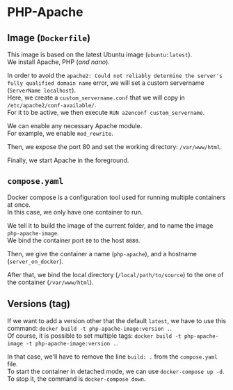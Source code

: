 # PHP-Apache

## Image (`Dockerfile`)
This image is based on the latest Ubuntu image (`ubuntu:latest`).  
We install Apache, PHP (_and nano_).

In order to avoid the `apache2: Could not reliably determine the server's fully qualified domain name` error, 
we will set a custom servername (`ServerName localhost`).  
Here, we create a `custom_servername.conf` that we will copy in `/etc/apache2/conf-available/`.  
For it to be active, we then execute `RUN a2enconf custom_servername`.

We can enable any necessary Apache module.  
For example, we enable `mod_rewrite`.

Then, we expose the port 80 and set the working directory: `/var/www/html`.

Finally, we start Apache in the foreground.

## `compose.yaml`
Docker compose is a configuration tool used for running multiple containers at once.  
In this case, we only have one container to run.

We tell it to build the image of the current folder, and to name the image `php-apache-image`.  
We bind the container port `80` to the host `8080`.

Then, we give the container a name (`php-apache`), and a hostname (`server_on_docker`).

After that, we bind the local directory (`/local/path/to/source`) to the one of the container (`/var/www/html`).

## Versions (tag)
If we want to add a version other that the default `latest`, we have to use this command: `docker build -t php-apache-image:version .`.  
Of course, it is possible to set multiple tags: `docker build -t php-apache-image -t php-apache-image:version .`.

In that case, we'll have to remove the line `build: .` from the `compose.yaml` file.  
To start the container in detached mode, we can use `docker-compose up -d`.  
To stop it, the command is `docker-compose down`.

